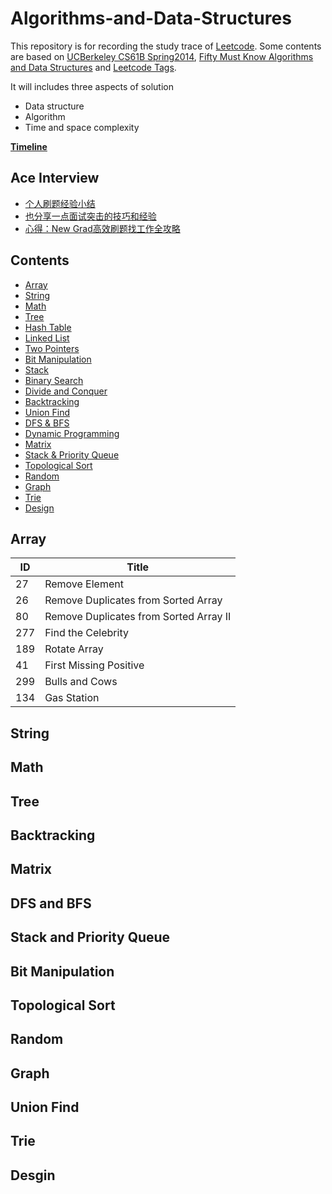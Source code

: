 # Algorithms-and-Data-Structures

This repository is for recording the study trace of [Leetcode](https://leetcode.com/problemset/all/). Some contents are based on [UCBerkeley CS61B Spring2014](https://people.eecs.berkeley.edu/~jrs/61b/), [Fifty Must Know Algorithms and Data Structures](https://github.com/wangzheng0822/algo?from=singlemessage&isappinstalled=0) and [Leetcode Tags](https://cspiration.com/leetcodeClassification#10301).

It will includes three aspects of solution
- Data structure
- Algorithm
- Time and space complexity

[**Timeline**](https://github.com/MChen9/Algorithms-and-Data-Structures/blob/master/Timeline.md)

## Ace Interview
- [个人刷题经验小结](https://www.1point3acres.com/bbs/thread-531595-1-1.html)
- [也分享一点面试突击的技巧和经验](https://www.1point3acres.com/bbs/thread-531677-1-1.html)
- [心得：New Grad高效刷题找工作全攻略](https://www.1point3acres.com/bbs/thread-532585-1-1.html)

## Contents
* [Array](https://github.com/MChen9/Algorithms-and-Data-Structures/tree/master/Array)
* [String](https://github.com/MChen9/Algorithms-and-Data-Structures/tree/master/String)
* [Math](https://github.com/MChen9/Algorithms-and-Data-Structures/tree/master/Math)
* [Tree](https://github.com/MChen9/Algorithms-and-Data-Structures/tree/master/Tree)
* [Hash Table](https://github.com/MChen9/Algorithms-and-Data-Structures/tree/master/Hashtable)
* [Linked List](https://github.com/MChen9/Algorithms-and-Data-Structures/tree/master/Linkedlist)
* [Two Pointers](https://github.com/MChen9/Algorithms-and-Data-Structures/tree/master/Two%20Pointers)
* [Bit Manipulation](https://github.com/MChen9/Algorithms-and-Data-Structures/tree/master/Bit%20Manipulation)
* [Stack](https://github.com/MChen9/Algorithms-and-Data-Structures/tree/master/Stack)
* [Binary Search](https://github.com/MChen9/Algorithms-and-Data-Structures/tree/master/Binary%20Search)
* [Divide and Conquer](https://github.com/MChen9/Algorithms-and-Data-Structures/tree/master/Divide%20and%20Conquer)
* [Backtracking](https://github.com/MChen9/Algorithms-and-Data-Structures/tree/master/Backtracking)
* [Union Find](https://github.com/MChen9/Algorithms-and-Data-Structures/tree/master/Union%20Find)
* [DFS & BFS](https://github.com/MChen9/Algorithms-and-Data-Structures/tree/master/DFS%26BFS)
* [Dynamic Programming](https://github.com/MChen9/Algorithms-and-Data-Structures/tree/master/Dynamic%20Programming)
* [Matrix](#matrix)
* [Stack & Priority Queue](#stack-and-priority-queue)
* [Topological Sort](#topological-sort)
* [Random](#random)
* [Graph](#graph)
* [Trie](#trie)
* [Design](https://github.com/MChen9/Algorithms-and-Data-Structures/tree/master/Design)

## Array

ID | Title
--- | ---
27 | Remove Element
26 | Remove Duplicates from Sorted Array	
80 | Remove Duplicates from Sorted Array II	
277 | Find the Celebrity	
189 | Rotate Array	
41 | First Missing Positive	
299 | Bulls and Cows	
134 | Gas Station

## String

## Math

## Tree

## Backtracking

## Matrix

## DFS and BFS

## Stack and Priority Queue

## Bit Manipulation

## Topological Sort

## Random

## Graph

## Union Find

## Trie

## Desgin
